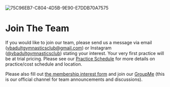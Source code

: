 <!---layout: page
title: "About"
permalink: /join-the-team--->

![75C96EB7-C804-4D5B-9E90-E7DDB70A7575](https://user-images.githubusercontent.com/108369432/180621864-85b823ff-8723-4b6f-a3de-c0cc29af149f.JPG)

# Join The Team
If you would like to join our team, please send us a message via email (vbadultgymnasticsclub@gmail.com) or Instagram ([@vbadultgymnasticsclub](https://www.instagram.com/vbadultgymnasticsclub/)) stating your interest. Your very first practice will be at trial pricing. Please see our [Practice Schedule](https://vbadultgymnasticsclub.github.io/practice-schedule) for more details on practice/cost schedule and location. 

Please also fill out [the membership interest form](https://docs.google.com/forms/d/e/1FAIpQLSfuBSpcej4FysbI1azOCZ01WQgxU7Z7au8ZBd3OZHnkV_C3qw/viewform?usp=sf_link) and join our [GroupMe](https://groupme.com/join_group/87617300/U5zsqMLk) (this is our official channel for team announcements and discussions).



